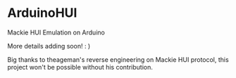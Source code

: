 # ArduinoHUI
 Mackie HUI Emulation on Arduino
 
 More details adding soon! : )

Big thanks to theageman's reverse engineering on Mackie HUI protocol, this project won't be possible without his contribution.

